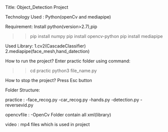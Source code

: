 Title: Object_Detection Project 

Technology Used :
    Python(openCv and mediapipe)

Requirement:
   Install python(version>2.7),pip
>> pip install numpy
>> pip install opencv-python
>> pip install mediapipe

   

Used Library:
       1.cv2(CascadeClassifier)
       2.mediapipe(face_mesh,hand_datection)
    
How to run the project?
 Enter practic folder using command:
 >> cd practic
 >> python3 file_name.py

How to stop the project?
 Press Esc button


Folder Structure:
 
practice :
    -face_recog.py
    -car_recog.py
    -hands.py
    -detection.py
    -reversevid.py

opencvfile :
    -OpenCv Folder contain all xml(library)


video : mp4 files which is used in project


